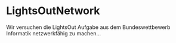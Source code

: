 # LightsOutNetwork
Wir versuchen die LightsOut Aufgabe aus dem Bundeswettbewerb Informatik netzwerkfähig zu machen...

